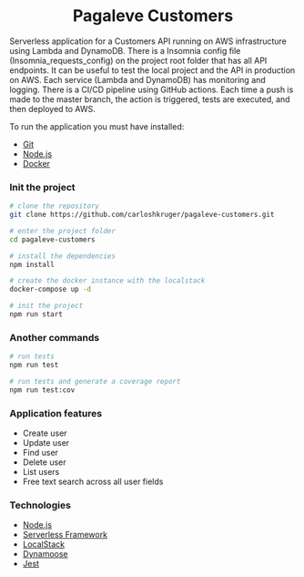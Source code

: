 <h1 align="center">
    Pagaleve Customers
</h1>

Serverless application for a Customers API running on AWS infrastructure using Lambda and DynamoDB.
There is a Insomnia config file (Insomnia_requests_config) on the project root folder that has all API endpoints. It can be useful to test the local project and the API in production on AWS.
Each service (Lambda and DynamoDB) has monitoring and logging.
There is a CI/CD pipeline using GitHub actions. Each time a push is made to the master branch, the action is triggered, tests are executed, and then deployed to AWS.

To run the application you must have installed:

- [Git](https://git-scm.com)
- [Node.js](https://nodejs.org/)
- [Docker](https://www.docker.com/)

### Init the project

```bash
# clone the repository
git clone https://github.com/carloshkruger/pagaleve-customers.git

# enter the project folder
cd pagaleve-customers

# install the dependencies
npm install

# create the docker instance with the localstack
docker-compose up -d

# init the project
npm run start

```

### Another commands

```bash
# run tests
npm run test

# run tests and generate a coverage report
npm run test:cov

```

### Application features

- Create user
- Update user
- Find user
- Delete user
- List users
- Free text search across all user fields

### Technologies

- [Node.js](https://nodejs.org/)
- [Serverless Framework](https://www.serverless.com/)
- [LocalStack](https://localstack.cloud/)
- [Dynamoose](https://dynamoosejs.com/)
- [Jest](https://jestjs.io/)
